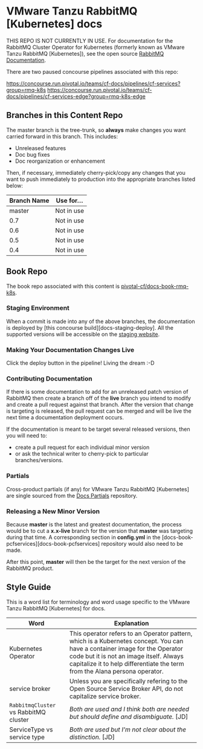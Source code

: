 # VMware Tanzu RabbitMQ [Kubernetes] docs

THIS REPO IS NOT CURRENTLY IN USE. For documentation for the RabbitMQ Cluster Operator for Kubernetes (formerly known as VMware Tanzu RabbitMQ [Kubernetes]), see the open source [RabbitMQ Documentation](https://www.rabbitmq.com/kubernetes/operator/operator-overview.html).

There are two paused concourse pipelines associated with this repo:

https://concourse.run.pivotal.io/teams/cf-docs/pipelines/cf-services?group=rmq-k8s
https://concourse.run.pivotal.io/teams/cf-docs/pipelines/cf-services-edge?group=rmq-k8s-edge


## Branches in this Content Repo

The master branch is the tree-trunk, so **always** make changes you want carried forward in this branch. This includes:

* Unreleased features
* Doc bug fixes
* Doc reorganization or enhancement

Then, if necessary, immediately cherry-pick/copy any changes that you want to push immediately to production into the appropriate branches listed below:

| Branch Name | Use for… |
|-------------| ---------|
| master      | Not in use |
| 0.7         | Not in use |
| 0.6         | Not in use |
| 0.5         | Not in use |
| 0.4         | Not in use |


[docs-book-rmq-k8s]: https://github.com/pivotal-cf/docs-book-rmq-k8s/blob/master/config.yml


## Book Repo

The book repo associated with this content is [pivotal-cf/docs-book-rmq-k8s](https://github.com/pivotal-cf/docs-book-rmq-k8s).

### Staging Environment

When a commit is made into any of the above branches, the documentation is deployed by
[this concourse build][docs-staging-deploy]. All the supported versions will be accessible on the
[staging website][docs-staging].

[docs-staging]:        http://docs-pcf-staging.cfapps.io/rabbitmq-kubernetes/


### Making Your Documentation Changes Live

Click the deploy button in the pipeline! Living the dream :-D

### Contributing Documentation

If there is some documentation to add for an unreleased patch version of RabbitMQ then create a branch off of the **live** branch
you intend to modify and create a pull request against that branch.
After the version that change is targeting is released, the pull request can be merged and will be live
the next time a documentation deployment occurs.

If the documentation is meant to be target several released versions,
then you will need to:
+ create a pull request for each individual minor version
+ or ask the technical writer to cherry-pick to particular branches/versions.

### Partials

Cross-product partials (if any) for VMware Tanzu RabbitMQ [Kubernetes] are single sourced from the [Docs Partials](https://github.com/pivotal-cf/docs-partials) repository.

### Releasing a New Minor Version

Because **master** is the latest and greatest documentation, the process would be to cut a **x.x-live** branch
for the version that **master** was targeting during that time.
A corresponding section in **config.yml** in the [docs-book-pcfservices][docs-book-pcfservices] repository would also need to be made.

After this point, **master** will then be the target for the next version of the RabbitMQ product.



## Style Guide

This is a word list for terminology and word usage specific to the VMware Tanzu RabbitMQ [Kubernetes] for docs.

| Word | Explanation |
|------|-------------|
| Kubernetes Operator |This operator refers to an Operator pattern, which is a Kubernetes concept. You can have a container image for the Operator code but it is not an image itself. Always capitalize it to help differentiate the term from the Alana persona operator.|
| service broker |Unless you are specifically refering to the Open Source Service Broker API, do not capitalize service broker.|
| `RabbitmqCluster` vs RabbitMQ cluster | _Both are used and I think both are needed but should define and disambiguate._ [JD] |
| ServiceType vs service type |  _Both are used but I'm not clear about the distinction._ [JD] |
